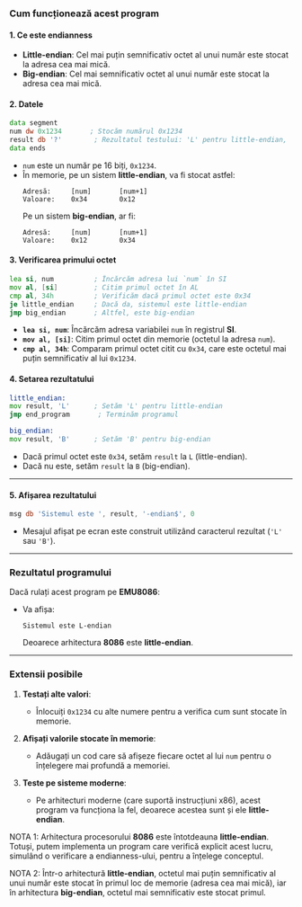### **Cum funcționează acest program**

#### **1. Ce este endianness**
- **Little-endian**: Cel mai puțin semnificativ octet al unui număr este stocat la adresa cea mai mică.
- **Big-endian**: Cel mai semnificativ octet al unui număr este stocat la adresa cea mai mică.

#### **2. Datele**
```asm
data segment
num dw 0x1234       ; Stocăm numărul 0x1234
result db '?'        ; Rezultatul testului: 'L' pentru little-endian, 'B' pentru big-endian
data ends
```
- `num` este un număr pe 16 biți, `0x1234`.
- În memorie, pe un sistem **little-endian**, va fi stocat astfel:
  ```
  Adresă:     [num]       [num+1]
  Valoare:    0x34        0x12
  ```
  Pe un sistem **big-endian**, ar fi:
  ```
  Adresă:     [num]       [num+1]
  Valoare:    0x12        0x34
  ```

#### **3. Verificarea primului octet**
```asm
lea si, num          ; Încărcăm adresa lui `num` în SI
mov al, [si]         ; Citim primul octet în AL
cmp al, 34h          ; Verificăm dacă primul octet este 0x34
je little_endian     ; Dacă da, sistemul este little-endian
jmp big_endian       ; Altfel, este big-endian
```
- **`lea si, num`**: Încărcăm adresa variabilei `num` în registrul **SI**.
- **`mov al, [si]`**: Citim primul octet din memorie (octetul la adresa `num`).
- **`cmp al, 34h`**: Comparam primul octet citit cu `0x34`, care este octetul mai puțin semnificativ al lui `0x1234`.

#### **4. Setarea rezultatului**
```asm
little_endian:
mov result, 'L'      ; Setăm 'L' pentru little-endian
jmp end_program       ; Terminăm programul

big_endian:
mov result, 'B'      ; Setăm 'B' pentru big-endian
```
- Dacă primul octet este `0x34`, setăm `result` la `L` (little-endian).
- Dacă nu este, setăm `result` la `B` (big-endian).

---

#### **5. Afișarea rezultatului**
```asm
msg db 'Sistemul este ', result, '-endian$', 0
```
- Mesajul afișat pe ecran este construit utilizând caracterul rezultat (`'L'` sau `'B'`).

---

### **Rezultatul programului**

Dacă rulați acest program pe **EMU8086**:
- Va afișa:  
  ```
  Sistemul este L-endian
  ```
  Deoarece arhitectura **8086** este **little-endian**.

---

### **Extensii posibile**

1. **Testați alte valori**:
   - Înlocuiți `0x1234` cu alte numere pentru a verifica cum sunt stocate în memorie.

2. **Afișați valorile stocate în memorie**:
   - Adăugați un cod care să afișeze fiecare octet al lui `num` pentru o înțelegere mai profundă a memoriei.

3. **Teste pe sisteme moderne**:
   - Pe arhitecturi moderne (care suportă instrucțiuni x86), acest program va funcționa la fel, deoarece acestea sunt și ele **little-endian**.


NOTA 1: Arhitectura procesorului **8086** este întotdeauna **little-endian**. Totuși, putem implementa un program care verifică explicit acest lucru, simulând o verificare a endianness-ului, pentru a înțelege conceptul.

NOTA 2: Într-o arhitectură **little-endian**, octetul mai puțin semnificativ al unui număr este stocat în primul loc de memorie (adresa cea mai mică), iar în arhitectura **big-endian**, octetul mai semnificativ este stocat primul.
